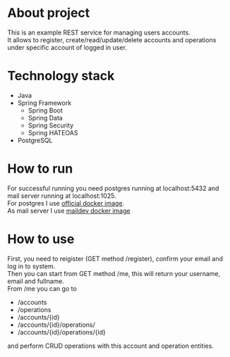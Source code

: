 # About project
This is an example REST service for managing users accounts.</br>
It allows to register, create/read/update/delete accounts and operations under specific account of logged in user.

# Technology stack
- Java
- Spring Framework
  - Spring Boot
  - Spring Data
  - Spring Security
  - Spring HATEOAS
- PostgreSQL

# How to run
For successful running you need postgres running at localhost:5432 and mail server running at localhost:1025.</br>
For postgres I use [official docker image](https://hub.docker.com/_/postgres).</br>
As mail server I use [maildev docker image](https://hub.docker.com/r/maildev/maildev)

# How to use
First, you need to reigister (GET method /register), confirm your email and log in to system.</br>
Then you can start from GET method /me, this will return your username, email and fullname.</br>
From /me you can go to 
- /accounts 
- /operations 
- /accounts/{id} 
- /accounts/{id}/operations/ 
- /accounts/{id}/operations/{id}</br>

and perform CRUD operations with this account and operation entities.
